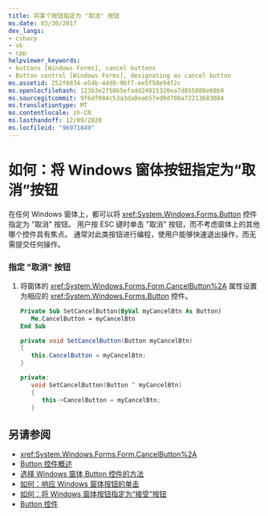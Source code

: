 ```yaml
---
title: 将某个按钮指定为 "取消" 按钮
ms.date: 03/30/2017
dev_langs:
- csharp
- vb
- cpp
helpviewer_keywords:
- buttons [Windows Forms], cancel buttons
- Button control [Windows Forms], designating as cancel button
ms.assetid: 252f0834-e54b-44d9-96f7-ee5f50e94f2c
ms.openlocfilehash: 123b3e275065efadd24815320ea7d855808e60b9
ms.sourcegitcommit: 9f6df084c53a3da0ea657ed0d708a72213683084
ms.translationtype: MT
ms.contentlocale: zh-CN
ms.lasthandoff: 12/09/2020
ms.locfileid: "96971849"
---
```

# <a name="how-to-designate-a-windows-forms-button-as-the-cancel-button"></a>如何：将 Windows 窗体按钮指定为“取消”按钮
在任何 Windows 窗体上，都可以将 <xref:System.Windows.Forms.Button> 控件指定为 "取消" 按钮。 用户按 ESC 键时单击 "取消" 按钮，而不考虑窗体上的其他哪个控件具有焦点。 通常对此类按钮进行编程，使用户能够快速退出操作，而无需提交任何操作。  
  
### <a name="to-designate-the-cancel-button"></a>指定 "取消" 按钮  
  
1. 将窗体的 <xref:System.Windows.Forms.Form.CancelButton%2A> 属性设置为相应的 <xref:System.Windows.Forms.Button> 控件。  
  
    ```vb  
    Private Sub SetCancelButton(ByVal myCancelBtn As Button)  
       Me.CancelButton = myCancelBtn  
    End Sub  
    ```  
  
    ```csharp  
    private void SetCancelButton(Button myCancelBtn)  
    {  
       this.CancelButton = myCancelBtn;  
    }  
    ```  
  
    ```cpp  
    private:  
       void SetCancelButton(Button ^ myCancelBtn)  
       {  
          this->CancelButton = myCancelBtn;  
       }  
    ```  
  
## <a name="see-also"></a>另请参阅

- <xref:System.Windows.Forms.Form.CancelButton%2A>
- [Button 控件概述](button-control-overview-windows-forms.md)
- [选择 Windows 窗体 Button 控件的方法](ways-to-select-a-windows-forms-button-control.md)
- [如何：响应 Windows 窗体按钮的单击](how-to-respond-to-windows-forms-button-clicks.md)
- [如何：将 Windows 窗体按钮指定为“接受”按钮](how-to-designate-a-windows-forms-button-as-the-accept-button.md)
- [Button 控件](button-control-windows-forms.md)
